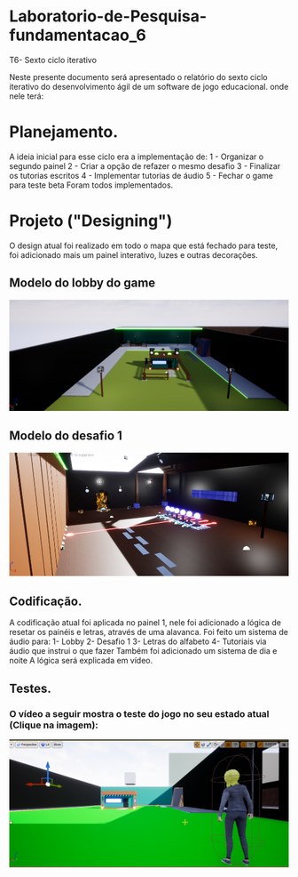 # Laboratorio-de-Pesquisa-fundamentacao_6
T6- Sexto ciclo iterativo

Neste presente documento será apresentado o relatório do sexto ciclo iterativo do desenvolvimento ágil de um software de jogo educacional.
onde nele terá:
# Planejamento.
A ideia inicial para esse ciclo era a implementação de:
1 - Organizar o segundo painel
2 - Criar a opção de refazer o mesmo desafio
3 - Finalizar os tutorias escritos
4 - Implementar tutorias de áudio
5 - Fechar o game para teste beta
Foram todos implementados.



# Projeto ("Designing")
O design atual foi realizado em todo o mapa que está fechado para teste, foi adicionado mais um painel interativo, luzes e outras decorações.

## Modelo do lobby do game
![lobby](https://github.com/Laffaiety/Laboratorio-de-Pesquisa-fundamentacao_6/blob/main/lobby.png)

## Modelo do desafio 1
![lobby](https://github.com/Laffaiety/Laboratorio-de-Pesquisa-fundamentacao_6/blob/main/desafio%201.png)

## Codificação.

A codificação atual foi aplicada no painel 1, nele foi adicionado a lógica de resetar os painéis e letras, através de uma alavanca.
Foi feito um sistema de áudio para:
1- Lobby
2- Desafio 1
3- Letras do alfabeto
4- Tutoriais via áudio que instrui o que fazer
Também foi adicionado um sistema de dia e noite
A lógica será explicada em vídeo.

## Testes. 

### O vídeo a seguir mostra o teste do jogo no seu estado atual (Clique na imagem):
[![Vídeo de teste_0.4](https://github.com/Laffaiety/Laboratorio-de-Pesquisa-fundamentacao_5/blob/main/miniatura.png)](https://youtu.be/31WPOwCBi5w "Vídeo de Teste_0.6")
